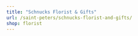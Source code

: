```yaml
---
title: "Schnucks Florist & Gifts"
url: /saint-peters/schnucks-florist-and-gifts/
shop: florist
---
```


